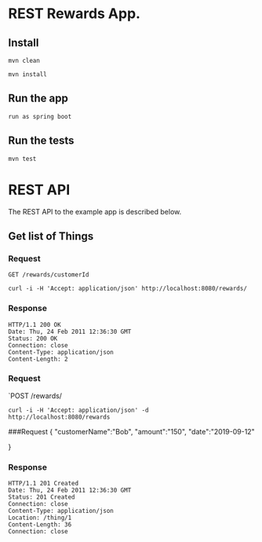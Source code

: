 # REST Rewards App.



## Install

    mvn clean
	
	mvn install
	

## Run the app

    run as spring boot 

## Run the tests

    mvn test

# REST API

The REST API to the example app is described below.

## Get list of Things

### Request

`GET /rewards/customerId`

    curl -i -H 'Accept: application/json' http://localhost:8080/rewards/

### Response

    HTTP/1.1 200 OK
    Date: Thu, 24 Feb 2011 12:36:30 GMT
    Status: 200 OK
    Connection: close
    Content-Type: application/json
    Content-Length: 2

    


### Request

`POST /rewards/

    curl -i -H 'Accept: application/json' -d  http://localhost:8080/rewards
###Request
  {
  "customerName":"Bob",
  "amount":"150",
  "date":"2019-09-12"  


 }
### Response

    HTTP/1.1 201 Created
    Date: Thu, 24 Feb 2011 12:36:30 GMT
    Status: 201 Created
    Connection: close
    Content-Type: application/json
    Location: /thing/1
    Content-Length: 36
    Connection: close